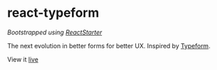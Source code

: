 
# react-typeform
*Bootstrapped using [ReactStarter](https://github.com/iwilsonq/ReactStarter)*

The next evolution in better forms for better UX. Inspired by [Typeform](https://www.typeform.com/
).


View it [live](https://react-typeform.herokuapp.com/)
